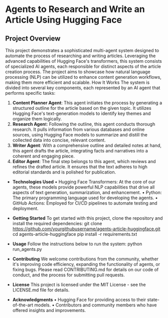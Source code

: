# Agents to Research and Write an Article Using Hugging Face
## Project Overview
This project demonstrates a sophisticated multi-agent system designed to automate the process of researching and writing articles. Leveraging the advanced capabilities of Hugging Face's transformers, this system consists of specialized AI agents, each responsible for distinct aspects of the article creation process. The project aims to showcase how natural language processing (NLP) can be utilized to enhance content generation workflows, making them more efficient and scalable.
How It Works
The system is divided into several key components, each represented by an AI agent that performs specific tasks:
1.	**Content Planner Agent**: This agent initiates the process by generating a structured outline for the article based on the given topic. It utilizes Hugging Face's text-generation models to identify key themes and organize them logically.
2.	**Research Agen**t: Following the outline, this agent conducts thorough research. It pulls information from various databases and online sources, using Hugging Face models to summarize and distill the collected data into concise, relevant content.
3.	**Writer Agent**: With a comprehensive outline and detailed notes at hand, this agent drafts the article, integrating facts and narratives into a coherent and engaging piece.
4.	**Editor Agent**: The final step belongs to this agent, which reviews and refines the drafted article. It ensures that the text adheres to high editorial standards and is polished for publication.

- **Technologies Used**
•	Hugging Face Transformers: At the core of our agents, these models provide powerful NLP capabilities that drive all aspects of text generation, summarization, and enhancement.
•	Python: The primary programming language used for developing the agents.
•	GitHub Actions: Employed for CI/CD pipelines to automate testing and deployment.

- **Getting Started**
To get started with this project, clone the repository and install the required dependencies:
git clone https://github.com/yourgithubusername/agents-article-huggingface.git
cd agents-article-huggingface
pip install -r requirements.txt

- **Usage**
Follow the instructions below to run the system:
python run_agents.py


- **Contributing**
We welcome contributions from the community, whether it's improving code efficiency, expanding the functionality of agents, or fixing bugs. Please read CONTRIBUTING.md for details on our code of conduct, and the process for submitting pull requests.
- **License**
This project is licensed under the MIT License - see the LICENSE.md file for details.
- **Acknowledgments**
•	Hugging Face for providing access to their state-of-the-art models.
•	Contributors and community members who have offered insights and improvements.


